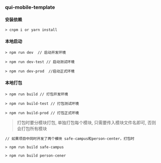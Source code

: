 ### qui-mobile-template

#### 安装依赖
```
> cnpm i or yarn install
```

#### 本地启动
```
> npm run dev  // 启动开发环境

> npm run dev-test // 启动测试环境

> npm run dev-prod  //启动正式环境
```


#### 本地打包

```
> npm run build // 打包开发环境

> npm run build-test // 打包测试环境

> npm run build-prod // 打包正式环境 
```

> 打包时要分模块打包, 单独打包每个模块, 只需要传入模块文件名即可, 否则会打包所有模块

```
// 如果项目中同时开发了两个模块 safe-campus和person-center，打包时

> npm run build safe-campus

> npm run build person-cener

```